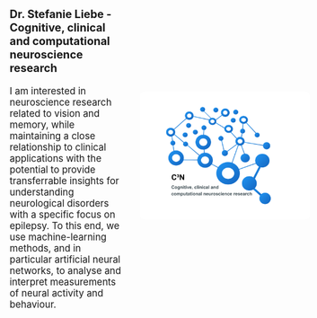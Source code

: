 ---
---
<div style="display: flex; align-items: center; justify-content: space-between; min-height: 100vh; padding: 10px; box-sizing: border-box;">
  <div style="flex: 1; padding-right: 40px;">
    <h3 style="font-size: 1.4em;">Dr. Stefanie Liebe - Cognitive, clinical and computational neuroscience research </h3>
    <p style="font-size: 1.2em;">I am interested in neuroscience research related to vision and memory, while maintaining a close relationship to clinical applications with the potential to provide transferrable insights for understanding neurological disorders with a specific focus on epilepsy. To this end, we use machine-learning methods, and in particular artificial neural networks, to analyse and interpret measurements of neural activity and behaviour.</p>
  </div>
  <div style="flex: 1; display: flex; justify-content: center; padding-left: 40px;">
    <img src="images/logo_text.png" alt="Intro Picture" style="max-width: 150%; height: auto; border-radius: 8px; box-shadow: 0 0px 0px rgba(0,0,0,0.1);">
  </div>
</div>

{% include section.html %}

## Highlights

{% capture text %}

Discover the researchers driving our advancements in cognitive and clinical neuroscience.

{%
  include button.html
  link="team"
  text="Meet our team"
  icon="fa-solid fa-arrow-right"
  flip=true
  style="bare"
%}

{% endcapture %}

{%
  include feature.html
  image="images/5.png"
  link="team"
  title="Our Team"
  text=text
%}


{% capture text %}

We invite you to explore our research projects, which span a range of topics including neural activity during memory processes, the application of artificial intelligence for clinical diagnostics, and advancements in spatial hearing.
{%
  include button.html
  link="projects"
  text="See our projects"
  icon="fa-solid fa-arrow-right"
  flip=true
  style="bare"
%}

{% endcapture %}

{%
  include feature.html
  image="images/1.png"
  link="projects"
  title="Our Research"
  text=text
%}
<!--
{% capture text %}

Access a comprehensive list of our scholarly publications that reflect our ongoing contributions to neuroscience.
{%
  include button.html
  link="publications"
  text="Browse our publications"
  icon="fa-solid fa-arrow-right"
  flip=true
  style="bare"
%}

{% endcapture %}

{%
  include feature.html
  image="images/3.png"
  link="publications"
  title="Our Publications"
  flip=true
  style="bare"
  text=text
%}


-->
{% include section.html %}
## Funding Agencies

<div style="display: flex; flex-wrap: wrap; gap: 20px; justify-content: center; padding: 20px;">
  <div style="flex: 1 1 calc(33.333% - 40px); text-align: center; box-sizing: border-box;">
    <a href="https://example.com/logo1" style="display: block; text-decoration: none; color: inherit;">
      <img src="images/cluster_ml.png" alt="Cluster ML Logo" style="width: 100%; max-width: 200px; height: auto;max-height: 100px; object-fit: contain; border-radius: 0;">
    </a>
  </div>
  <div style="flex: 1 1 calc(33.333% - 40px); text-align: center; box-sizing: border-box;">
    <a href="https://example.com/logo2" style="display: block; text-decoration: none; color: inherit;">
      <img src="images/cherish.jpg" alt="Cherish Logo" style="width: 100%; max-width: 200px; height: auto; object-fit: contain; border-radius: 0;">
    </a>
  </div>
  <div style="flex: 1 1 calc(33.333% - 40px); text-align: center; box-sizing: border-box;">
    <a href="https://example.com/logo3" style="display: block; text-decoration: none; color: inherit;">
      <img src="images/LOOPS .png" alt="LOOPS Logo" style="width: 100%; max-width: 200px; height: auto; object-fit: contain; border-radius: 0;">
    </a>
  </div>
  <div style="flex: 1 1 calc(33.333% - 40px); text-align: center; box-sizing: border-box;">
    <a href="https://example.com/logo4" style="display: block; text-decoration: none; color: inherit;">
      <img src="images/dfg.jpg" alt="DFG Logo" style="width: 100%; max-width: 200px; height: 100px; object-fit: contain; border-radius: 0; ">
    </a>
  </div>
  <div style="flex: 1 1 calc(33.333% - 40px); text-align: center; box-sizing: border-box;">
    <a href="https://example.com/logo5" style="display: block; text-decoration: none; color: inherit;">
      <img src="images/ekfs.svg" alt="EKFS Logo" style="width: 100%; max-width: 200px; height: auto; max-height: 100px ;object-fit: contain; border-radius: 0;">
    </a>
  </div>
  <div style="flex: 1 1 calc(33.333% - 40px); text-align: center; box-sizing: border-box;">
    <a href="https://example.com/logo6" style="display: block; text-decoration: none; color: inherit;">
      <img src="images/ec.jpg" alt="EC Logo" style="width: 100%; max-width: 200px; height: auto; object-fit: contain; border-radius: 0; ">
    </a>
  </div>
</div>



